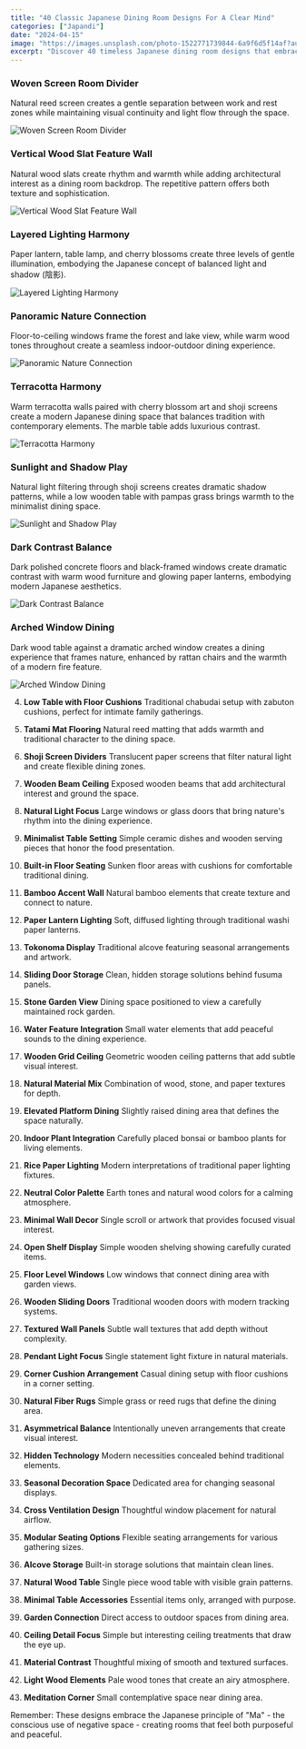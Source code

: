 ```yaml
---
title: "40 Classic Japanese Dining Room Designs For A Clear Mind"
categories: ["Japandi"]
date: "2024-04-15"
image: "https://images.unsplash.com/photo-1522771739844-6a9f6d5f14af?auto=format&fit=crop&q=80&w=1920"
excerpt: "Discover 40 timeless Japanese dining room designs that embrace minimalism, natural elements, and tranquil aesthetics for a peaceful dining experience."
---
```


### Woven Screen Room Divider
Natural reed screen creates a gentle separation between work and rest zones while maintaining visual continuity and light flow through the space.

![Woven Screen Room Divider](/interior-inspiration-website/posts/40-japanese-dining-room-designs/nn4598959_Professional_interior_design_photo_of_a_Japanese_mini_bada0481-2345-4c32-a161-cd19746e33a1.png)

### Vertical Wood Slat Feature Wall
Natural wood slats create rhythm and warmth while adding architectural interest as a dining room backdrop. The repetitive pattern offers both texture and sophistication.

![Vertical Wood Slat Feature Wall](/interior-inspiration-website/posts/40-japanese-dining-room-designs/nn4598959_A_dining_table_with_bamboo_chairs_an_elegant_and_simp_1a6c80e8-53e7-4940-86d7-343f9c4fe9b7.png)

### Layered Lighting Harmony
Paper lantern, table lamp, and cherry blossoms create three levels of gentle illumination, embodying the Japanese concept of balanced light and shadow (陰影).

![Layered Lighting Harmony](/interior-inspiration-website/posts/40-japanese-dining-room-designs/nn4598959_A_photograph_of_an_elegant_dining_table_with_cherry_b_5c949b35-5951-4747-95ca-5c3148c2f64d.png)

### Panoramic Nature Connection
Floor-to-ceiling windows frame the forest and lake view, while warm wood tones throughout create a seamless indoor-outdoor dining experience.

![Panoramic Nature Connection](/interior-inspiration-website/posts/40-japanese-dining-room-designs/nn4598959_A_wooden_house_dining_room_with_large_windows_overloo_e9b2b005-e4d6-48c0-b4db-65ebe1c23a0a.png)

### Terracotta Harmony
Warm terracotta walls paired with cherry blossom art and shoji screens create a modern Japanese dining space that balances tradition with contemporary elements. The marble table adds luxurious contrast.

![Terracotta Harmony](/interior-inspiration-website/posts/40-japanese-dining-room-designs/nn4598959_Classic_Japanese_Designs_For_A_Clear_Mind_One_of_the__de7d0e34-2761-4e6b-a6ed-6734ec27c244.png)

### Sunlight and Shadow Play
Natural light filtering through shoji screens creates dramatic shadow patterns, while a low wooden table with pampas grass brings warmth to the minimalist dining space.

![Sunlight and Shadow Play](/interior-inspiration-website/posts/40-japanese-dining-room-designs/nn4598959_High-end_real_estate_photo_of_minimalist_Japanese_din_8f882f80-d87d-4227-8034-c7318bc10baf.png)

### Dark Contrast Balance
Dark polished concrete floors and black-framed windows create dramatic contrast with warm wood furniture and glowing paper lanterns, embodying modern Japanese aesthetics.

![Dark Contrast Balance](/interior-inspiration-website/posts/40-japanese-dining-room-designs/nn4598959_Interior_design_documentation_of_contemporary_Japanes_477cae0f-e90e-4dc0-a8b2-e5cdb5072709.png)

### Arched Window Dining
Dark wood table against a dramatic arched window creates a dining experience that frames nature, enhanced by rattan chairs and the warmth of a modern fire feature.

![Arched Window Dining](/interior-inspiration-website/posts/40-japanese-dining-room-designs/nn4598959_Professional_interior_design_photo_of_a_luxury_Japane_de1e01ff-5ba7-4108-b64f-fdac90a737da.png)

4. **Low Table with Floor Cushions**
Traditional chabudai setup with zabuton cushions, perfect for intimate family gatherings.

2. **Tatami Mat Flooring**
Natural reed matting that adds warmth and traditional character to the dining space.

3. **Shoji Screen Dividers**
Translucent paper screens that filter natural light and create flexible dining zones.

4. **Wooden Beam Ceiling**
Exposed wooden beams that add architectural interest and ground the space.

5. **Natural Light Focus**
Large windows or glass doors that bring nature's rhythm into the dining experience.

6. **Minimalist Table Setting**
Simple ceramic dishes and wooden serving pieces that honor the food presentation.

7. **Built-in Floor Seating**
Sunken floor areas with cushions for comfortable traditional dining.

8. **Bamboo Accent Wall**
Natural bamboo elements that create texture and connect to nature.

9. **Paper Lantern Lighting**
Soft, diffused lighting through traditional washi paper lanterns.

10. **Tokonoma Display**
Traditional alcove featuring seasonal arrangements and artwork.

11. **Sliding Door Storage**
Clean, hidden storage solutions behind fusuma panels.

12. **Stone Garden View**
Dining space positioned to view a carefully maintained rock garden.

13. **Water Feature Integration**
Small water elements that add peaceful sounds to the dining experience.

14. **Wooden Grid Ceiling**
Geometric wooden ceiling patterns that add subtle visual interest.

15. **Natural Material Mix**
Combination of wood, stone, and paper textures for depth.

16. **Elevated Platform Dining**
Slightly raised dining area that defines the space naturally.

17. **Indoor Plant Integration**
Carefully placed bonsai or bamboo plants for living elements.

18. **Rice Paper Lighting**
Modern interpretations of traditional paper lighting fixtures.

19. **Neutral Color Palette**
Earth tones and natural wood colors for a calming atmosphere.

20. **Minimal Wall Decor**
Single scroll or artwork that provides focused visual interest.

21. **Open Shelf Display**
Simple wooden shelving showing carefully curated items.

22. **Floor Level Windows**
Low windows that connect dining area with garden views.

23. **Wooden Sliding Doors**
Traditional wooden doors with modern tracking systems.

24. **Textured Wall Panels**
Subtle wall textures that add depth without complexity.

25. **Pendant Light Focus**
Single statement light fixture in natural materials.

26. **Corner Cushion Arrangement**
Casual dining setup with floor cushions in a corner setting.

27. **Natural Fiber Rugs**
Simple grass or reed rugs that define the dining area.

28. **Asymmetrical Balance**
Intentionally uneven arrangements that create visual interest.

29. **Hidden Technology**
Modern necessities concealed behind traditional elements.

30. **Seasonal Decoration Space**
Dedicated area for changing seasonal displays.

31. **Cross Ventilation Design**
Thoughtful window placement for natural airflow.

32. **Modular Seating Options**
Flexible seating arrangements for various gathering sizes.

33. **Alcove Storage**
Built-in storage solutions that maintain clean lines.

34. **Natural Wood Table**
Single piece wood table with visible grain patterns.

35. **Minimal Table Accessories**
Essential items only, arranged with purpose.

36. **Garden Connection**
Direct access to outdoor spaces from dining area.

37. **Ceiling Detail Focus**
Simple but interesting ceiling treatments that draw the eye up.

38. **Material Contrast**
Thoughtful mixing of smooth and textured surfaces.

39. **Light Wood Elements**
Pale wood tones that create an airy atmosphere.

40. **Meditation Corner**
Small contemplative space near dining area.

Remember: These designs embrace the Japanese principle of "Ma" - the conscious use of negative space - creating rooms that feel both purposeful and peaceful. 